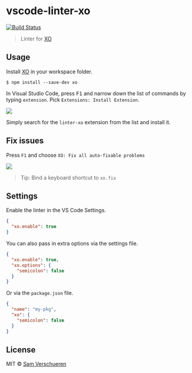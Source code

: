 # vscode-linter-xo

[![Build Status](https://travis-ci.org/SamVerschueren/vscode-linter-xo.svg?branch=master)](https://travis-ci.org/SamVerschueren/vscode-linter-xo)

> Linter for [XO](https://github.com/sindresorhus/xo)


## Usage

Install [XO](https://github.com/sindresorhus/xo) in your workspace folder.

```
$ npm install --save-dev xo
```

In Visual Studio Code, press <kbd>F1</kbd> and narrow down the list of commands by typing `extension`. Pick `Extensions: Install Extension`.

![](https://github.com/SamVerschueren/vscode-linter-xo/raw/master/screenshot.png)

Simply search for the `linter-xo` extension from the list and install it.


## Fix issues

Press `F1` and choose `XO: Fix all auto-fixable problems`

![](https://github.com/SamVerschueren/vscode-linter-xo/raw/master/xo/media/fix.gif)

> Tip: Bind a keyboard shortcut to `xo.fix`


## Settings

Enable the linter in the VS Code Settings.

```json
{
  "xo.enable": true
}
```

You can also pass in extra options via the settings file.

```json
{
  "xo.enable": true,
  "xo.options": {
    "semicolon": false
  }
}
```

Or via the `package.json` file.

```json
{
  "name": "my-pkg",
  "xo": {
    "semicolon": false
  }
}
```


## License

MIT © [Sam Verschueren](http://github.com/SamVerschueren)
